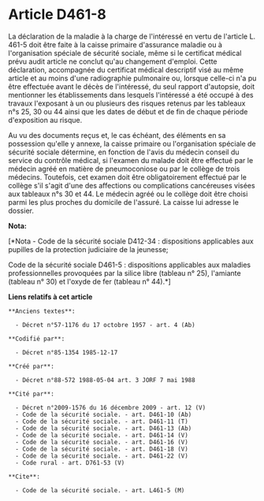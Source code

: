 # Article D461-8

La déclaration de la maladie à la charge de l'intéressé en vertu de l'article L. 461-5 doit être faite à la caisse primaire
d'assurance maladie ou à l'organisation spéciale de sécurité sociale, même si le certificat médical prévu audit article ne
conclut qu'au changement d'emploi. Cette déclaration, accompagnée du certificat médical descriptif visé au même article et au
moins d'une radiographie pulmonaire ou, lorsque celle-ci n'a pu être effectuée avant le décès de l'intéressé, du seul rapport
d'autopsie, doit mentionner les établissements dans lesquels l'intéressé a été occupé à des travaux l'exposant à un ou
plusieurs des risques retenus par les tableaux n°s 25, 30 ou 44 ainsi que les dates de début et de fin de chaque période
d'exposition au risque.

Au vu des documents reçus et, le cas échéant, des éléments en sa possession qu'elle y annexe, la caisse primaire ou
l'organisation spéciale de sécurité sociale détermine, en fonction de l'avis du médecin conseil du service du contrôle
médical, si l'examen du malade doit être effectué par le médecin agréé en matière de pneumoconiose ou par le collège de trois
médecins. Toutefois, cet examen doit être obligatoirement effectué par le collège s'il s'agit d'une des affections ou
complications cancéreuses visées aux tableaux n°s 30 et 44. Le médecin agréé ou le collège doit être choisi parmi les plus
proches du domicile de l'assuré. La caisse lui adresse le dossier.

**Nota:**

[*Nota - Code de la sécurité sociale D412-34 : dispositions applicables aux pupilles de la protection judiciaire de la
jeunesse; 

Code de la sécurité sociale D461-5 : dispositions applicables aux maladies professionnelles provoquées par la silice libre
(tableau n° 25), l'amiante (tableau n° 30) et l'oxyde de fer (tableau n° 44).*]

**Liens relatifs à cet article**

	**Anciens textes**:

	  - Décret n°57-1176 du 17 octobre 1957 - art. 4 (Ab)

	**Codifié par**:

	  - Décret n°85-1354 1985-12-17

	**Créé par**:

	  - Décret n°88-572 1988-05-04 art. 3 JORF 7 mai 1988

	**Cité par**:

	  - Décret n°2009-1576 du 16 décembre 2009 - art. 12 (V)
	  - Code de la sécurité sociale. - art. D461-10 (Ab)
	  - Code de la sécurité sociale. - art. D461-11 (T)
	  - Code de la sécurité sociale. - art. D461-13 (Ab)
	  - Code de la sécurité sociale. - art. D461-14 (V)
	  - Code de la sécurité sociale. - art. D461-16 (V)
	  - Code de la sécurité sociale. - art. D461-18 (V)
	  - Code de la sécurité sociale. - art. D461-22 (V)
	  - Code rural - art. D761-53 (V)

	**Cite**:

	  - Code de la sécurité sociale. - art. L461-5 (M)
